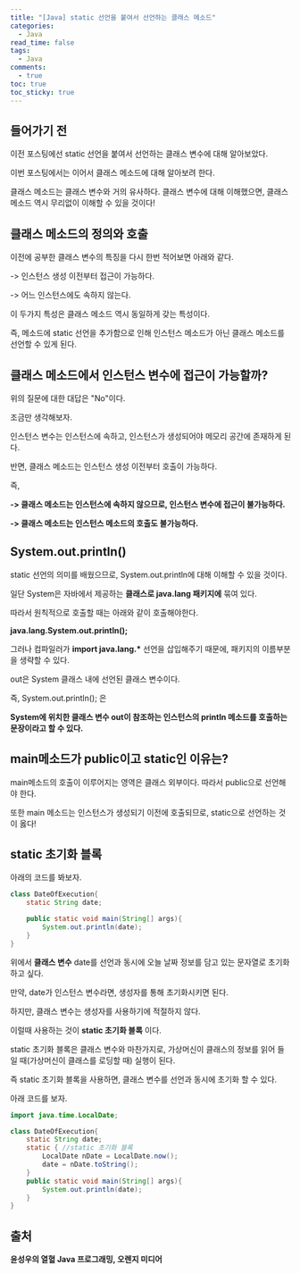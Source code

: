 ```yaml
---
title: "[Java] static 선언을 붙여서 선언하는 클래스 메소드"
categories:
  - Java
read_time: false
tags:
  - Java
comments:
  - true
toc: true
toc_sticky: true
---
```

## 들어가기 전
이전 포스팅에선 static 선언을 붙여서 선언하는 클래스 변수에 대해 알아보았다.

이번 포스팅에서는 이어서 클래스 메소드에 대해 알아보려 한다.

클래스 메소드는 클래스 변수와 거의 유사하다. 클래스 변수에 대해 이해했으면, 클래스 메소드 역시 무리없이 이해할 수 있을 것이다!

## 클래스 메소드의 정의와 호출
이전에 공부한 클래스 변수의 특징을 다시 한번 적어보면 아래와 같다.

-> 인스턴스 생성 이전부터 접근이 가능하다.

-> 어느 인스턴스에도 속하지 않는다.

이 두가지 특성은 클래스 메소드 역시 동일하게 갖는 특성이다.

즉, 메소드에 static 선언을 추가함으로 인해 인스턴스 메소드가 아닌 클래스 메소드를 선언할 수 있게 된다.

## 클래스 메소드에서 인스턴스 변수에 접근이 가능할까?
위의 질문에 대한 대답은 "No"이다.

조금만 생각해보자.

인스턴스 변수는 인스턴스에 속하고, 인스턴스가 생성되어야 메모리 공간에 존재하게 된다.

반면, 클래스 메소드는 인스턴스 생성 이전부터 호출이 가능하다. 

즉, 

__-> 클래스 메소드는 인스턴스에 속하지 않으므로, 인스턴스 변수에 접근이 불가능하다.__

__-> 클래스 메소드는 인스턴스 메소드의 호출도 불가능하다.__

## System.out.println()

static 선언의 의미를 배웠으므로, System.out.println에 대해 이해할 수 있을 것이다.

일단 System은 자바에서 제공하는 __클래스로 java.lang 패키지에__ 묶여 있다.

따라서 원칙적으로 호출할 때는 아래와 같이 호출해야한다.

__java.lang.System.out.println();__

그러나 컴파일러가 __import java.lang.*__ 선언을 삽입해주기 때문에, 패키지의 이름부분을 생략할 수 있다.

out은 System 클래스 내에 선언된 클래스 변수이다.

즉, System.out.println(); 은

__System에 위치한 클래스 변수 out이 참조하는 인스턴스의 println 메소드를 호출하는 문장이라고 할 수 있다.__

## main메소드가 public이고 static인 이유는?

main메소드의 호출이 이루어지는 영역은 클래스 외부이다. 따라서 public으로 선언해야 한다.

또한 main 메소드는 인스턴스가 생성되기 이전에 호출되므로, static으로 선언하는 것이 옳다!

## static 초기화 블록
아래의 코드를 봐보자.

```java
class DateOfExecution{
    static String date;

    public static void main(String[] args){
        System.out.println(date);
    }
}
```

위에서 __클래스 변수__ date를 선언과 동시에 오늘 날짜 정보를 담고 있는 문자열로 초기화하고 싶다.

만약, date가 인스턴스 변수라면, 생성자를 통해 초기화시키면 된다.

하지만, 클래스 변수는 생성자를 사용하기에 적절하지 않다.

이럴때 사용하는 것이 __static 초기화 블록__ 이다.

static 초기화 블록은 클래스 변수와 마찬가지로, 가상머신이 클래스의 정보를 읽어 들일 때(가상머신이 클래스를 로딩할 때) 실행이 된다.

즉 static 초기화 블록을 사용하면, 클래스 변수를 선언과 동시에 초기화 할 수 있다.

아래 코드를 보자.

```java
import java.time.LocalDate;

class DateOfExecution{
    static String date;
    static { //static 초기화 블록
        LocalDate nDate = LocalDate.now();
        date = nDate.toString();
    }
    public static void main(String[] args){
        System.out.println(date);
    }
}
```

## 출처
__윤성우의 열혈 Java 프로그래밍, 오렌지 미디어__
